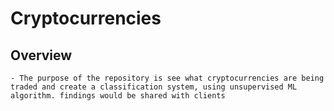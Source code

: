 # Cryptocurrencies
## Overview
    - The purpose of the repository is see what cryptocurrencies are being traded and create a classification system, using unsupervised ML algorithm. findings would be shared with clients
